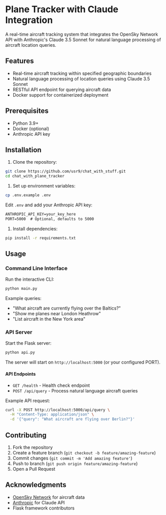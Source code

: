 # Plane Tracker with Claude Integration

A real-time aircraft tracking system that integrates the OpenSky Network API with Anthropic's Claude 3.5 Sonnet for natural language processing of aircraft location queries.

## Features

- Real-time aircraft tracking within specified geographic boundaries
- Natural language processing of location queries using Claude 3.5 Sonnet
- RESTful API endpoint for querying aircraft data
- Docker support for containerized deployment

## Prerequisites

- Python 3.9+
- Docker (optional)
- Anthropic API key

## Installation

1. Clone the repository:

```bash
git clone https://github.com/usr9/chat_with_stuff.git
cd chat_with_plane_tracker
```

1. Set up environment variables:

```bash
cp .env.example .env
```

Edit `.env` and add your Anthropic API key:

```txt
ANTHROPIC_API_KEY=your_key_here
PORT=5000  # Optional, defaults to 5000
```

1. Install dependencies:

```bash
pip install -r requirements.txt
```

## Usage

### Command Line Interface

Run the interactive CLI:

```bash
python main.py
```

Example queries:

- "What aircraft are currently flying over the Baltics?"
- "Show me planes near London Heathrow"
- "List aircraft in the New York area"

### API Server

Start the Flask server:

```bash
python api.py
```

The server will start on `http://localhost:5000` (or your configured PORT).

#### API Endpoints

- `GET /health` - Health check endpoint
- `POST /api/query` - Process natural language aircraft queries

Example API request:

```bash
curl -X POST http://localhost:5000/api/query \
  -H "Content-Type: application/json" \
  -d '{"query": "What aircraft are flying over Berlin?"}'
```

## Contributing

1. Fork the repository
2. Create a feature branch (`git checkout -b feature/amazing-feature`)
3. Commit changes (`git commit -m 'Add amazing feature'`)
4. Push to branch (`git push origin feature/amazing-feature`)
5. Open a Pull Request

## Acknowledgments

- [OpenSky Network](https://opensky-network.org/) for aircraft data
- [Anthropic](https://www.anthropic.com/) for Claude API
- Flask framework contributors
